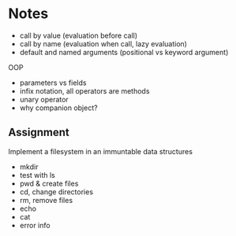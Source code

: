 # Notes

- call by value (evaluation before call)
- call by name (evaluation when call, lazy evaluation)
- default and named arguments (positional vs keyword argument)

OOP

- parameters vs fields
- infix notation, all operators are methods
- unary operator
- why companion object?


## Assignment

Implement a filesystem in an immuntable data structures

- mkdir
- test with ls
- pwd & create files
- cd, change directories
- rm, remove files
- echo
- cat
- error info
